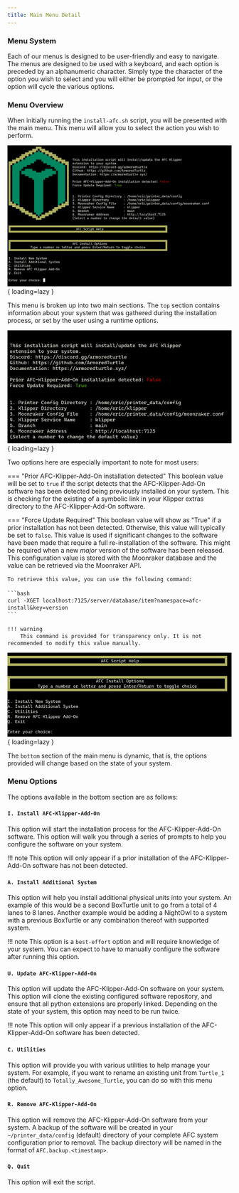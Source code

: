```yaml
---
title: Main Menu Detail
---
```


### Menu System

Each of our menus is designed to be user-friendly and easy to navigate. The menus are designed to be used with a keyboard,
and each option is preceded by an alphanumeric character. Simply type the character of the option you wish to select and 
you will either be prompted for input, or the option will cycle the various options.

### Menu Overview
When initially running the `install-afc.sh` script, you will be presented with the main menu. This menu will allow 
you to select the action you wish to perform.

![Main Menu](../assets/images/main_menu.png){ loading=lazy }

This menu is broken up into two main sections. The `top` section contains information about your system that was
gathered during the installation process, or set by the user using a runtime options. 

![Main Menu Top](../assets/images/main_menu_top.png){ loading=lazy }

Two options here are especially important to note for most users:

=== "Prior AFC-Klipper-Add-On installation detected"
    This boolean value will be set to `true` if the script detects that the AFC-Klipper-Add-On software has been
    detected being previously installed on your system. This is checking for the existing of a symbolic link in your
    Klipper extras directory to the AFC-Klipper-Add-On software. 

=== "Force Update Required"
    This boolean value will show as "True" if a prior installation has not been detected. Otherwise, this value will typically
    be set to `false`. This value is used if significant changes to the software have been made that require a full re-installation 
    of the software. This might be required when a new *major* version of the software has been released. This configuration value is 
    stored with the Moonraker database and the value can be retrieved via the Moonraker API. 

    To retrieve this value, you can use the following command: 

    ```bash
    curl -XGET localhost:7125/server/database/item?namespace=afc-install&key=version
    ```

    !!! warning
        This command is provided for transparency only. It is not recommended to modify this value manually.

![Main Menu Bottom](../assets/images/main_menu_bottom.png){ loading=lazy }

The `bottom` section of the main menu is dynamic, that is, the options provided will change based on the state of your system.

### Menu Options
The options available in the bottom section are as follows:

#### `I. Install AFC-Klipper-Add-On`

This option will start the installation process for the AFC-Klipper-Add-On software. This option will walk you through a 
series of prompts to help you configure the software on your system.

!!! note
    This option will only appear if a prior installation of the AFC-Klipper-Add-On software has not been detected.

#### `A. Install Additional System`

This option will help you install additional physical units into your system. An example of this would be a second
BoxTurtle unit to go from a total of 4 lanes to 8 lanes. Another example would be adding a NightOwl to a system with a previous
BoxTurtle or any combination thereof with supported system.

!!! note
    This option is a `best-effort` option and will require knowledge of your system. You can expect to have to manually 
    configure the software after running this option.

#### `U. Update AFC-Klipper-Add-On`

This option will update the AFC-Klipper-Add-On software on your system. This option will clone the existing configured software 
repository, and ensure that all python extensions are properly linked. Depending on the state of your system, this option may
need to be run twice. 

!!! note
    This option will only appear if a previous installation of the AFC-Klipper-Add-On software has been detected.

#### `C. Utilities`

This option will provide you with various utilities to help manage your system. For example, if you want to rename 
an existing unit from `Turtle_1` (the default) to `Totally_Awesome_Turtle`, you can do so with this menu option.

#### `R. Remove AFC-Klipper-Add-On`

This option will remove the AFC-Klipper-Add-On software from your system. A backup of the software will be created in your 
`~/printer_data/config` (default) directory of your complete AFC system configuration prior to removal. The backup directory will 
be named in the format of `AFC.backup.<timestamp>`.

#### `Q. Quit`

This option will exit the script.
